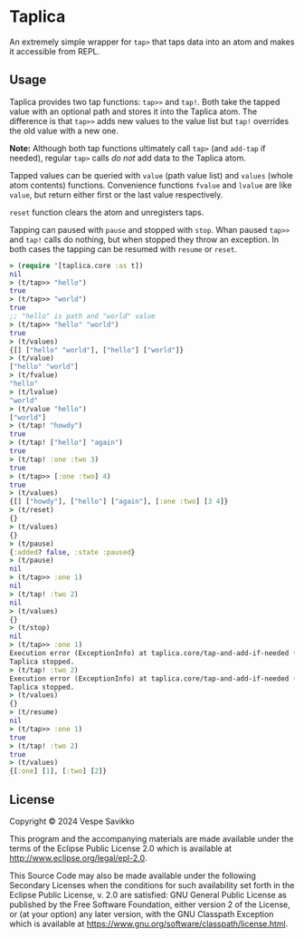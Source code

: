 # Taplica

An extremely simple wrapper for `tap>` that taps data into an
atom and makes it accessible from REPL.

## Usage
Taplica provides two tap functions: `tap>>` and `tap!`. Both take the
tapped value with an optional path and stores it into the Taplica
atom. The difference is that `tap>>` adds new values to the value list
but `tap!` overrides the old value with a new one.

**Note:** Although both tap functions ultimately call `tap>` (and
`add-tap` if needed), regular `tap>` calls _do not_ add data to the
Taplica atom.

Tapped values can be queried with `value` (path value list) and
`values` (whole atom contents) functions. Convenience functions
`fvalue` and `lvalue` are like `value`, but return either first or the
last value respectively.

`reset` function clears the atom and unregisters taps.

Tapping can paused with `pause` and stopped with `stop`. Whan paused
`tap>>` and `tap!` calls do nothing, but when stopped they throw an
exception. In both cases the tapping can be resumed with `resume` or `reset`.


```clj
> (require '[taplica.core :as t])
nil
> (t/tap>> "hello")
true
> (t/tap>> "world")
true
;; "hello" is path and "world" value
> (t/tap>> "hello" "world")
true
> (t/values)
{[] ["hello" "world"], ["hello"] ["world"]}
> (t/value)
["hello" "world"]
> (t/fvalue)
"hello"
> (t/lvalue)
"world"
> (t/value "hello")
["world"]
> (t/tap! "howdy")
true
> (t/tap! ["hello"] "again")
true
> (t/tap! :one :two 3)
true
> (t/tap>> [:one :two] 4)
true
> (t/values)
{[] ["howdy"], ["hello"] ["again"], [:one :two] [3 4]}
> (t/reset)
{}
> (t/values)
{}
> (t/pause)
{:added? false, :state :paused}
> (t/pause)
nil
> (t/tap>> :one 1)
nil
> (t/tap! :two 2)
nil
> (t/values)
{}
> (t/stop)
nil
> (t/tap>> :one 1)
Execution error (ExceptionInfo) at taplica.core/tap-and-add-if-needed (core.clj:30).
Taplica stopped.
> (t/tap! :two 2)
Execution error (ExceptionInfo) at taplica.core/tap-and-add-if-needed (core.clj:30).
Taplica stopped.
> (t/values)
{}
> (t/resume)
nil
> (t/tap>> :one 1)
true
> (t/tap! :two 2)
true
> (t/values)
{[:one] [1], [:two] [2]}
```

## License

Copyright © 2024 Vespe Savikko

This program and the accompanying materials are made available under the
terms of the Eclipse Public License 2.0 which is available at
http://www.eclipse.org/legal/epl-2.0.

This Source Code may also be made available under the following Secondary
Licenses when the conditions for such availability set forth in the Eclipse
Public License, v. 2.0 are satisfied: GNU General Public License as published by
the Free Software Foundation, either version 2 of the License, or (at your
option) any later version, with the GNU Classpath Exception which is available
at https://www.gnu.org/software/classpath/license.html.
